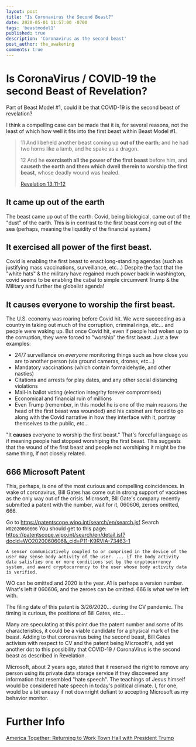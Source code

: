 ```yaml
---
layout: post
title: "Is Coronavirus the Second Beast?"
date: 2020-05-01 11:57:00 -0700
tags: 'beastmodel1'
published: true
description: 'Coronavirus as the second beast'
post_author: the_awakening
comments: true
---
```


# Is CoronaVirus / COVID-19 the second Beast of Revelation?

Part of Beast Model #1, could it be that COVID-19 is the second beast of revelation?

I think a compelling case can be made that it is, for several reasons, not the least of which how well it fits into the first beast within Beast Model #1.


> 11 And I beheld another beast coming up **out of the earth**; and he had two horns like a lamb, and he spake as a dragon.
> 
> 12 And he **exerciseth all the power of the first beast** before him, and **causeth the earth and them which dwell therein to worship the first beast**, whose deadly wound was healed.
> 
> [Revelation 13:11-12](https://www.churchofjesuschrist.org/study/scriptures/nt/rev/13.11-12?lang=eng#10)

## It came up out of the earth

The beast came up out of the earth. Covid, being biological, came out of the "dust" of the earth. This is in contrast to the first beast coming out of the sea (perhaps, meaning the liquidity of the financial system.)

## It exercised all power of the first beast.

Covid is enabling the first beast to enact long-standing agendas (such as justifying mass vaccinations, surveillance, etc...)
Despite the fact that the "white hats" & the military have regained much power back in washington, covid seems to be enabling the cabal to simple circumvent Trump & the Military and further the globalist agenda!

## It causes everyone to worship the first beast.


The U.S. economy was roaring before Covid hit. We were succeeding as a country in taking out much of the corruption, criminal rings, etc... and people were waking up. But once Covid hit, even if people had woken up to the corruption, they were forced to "worship" the first beast. Just a few examples:

- 24/7 surveillance on *everyone* monitoring things such as how close you are to another person (via ground cameras, drones, etc...)
- Mandatory vaccinations (which contain formaldehyde, and other nasties)
- Citations and arrests for play dates, and any other social distancing violations
- Mail-in ballot voting (election integrity forever compromised)
- Economical and financial ruin of millions
- Even Trump (remember, in this model he is one of the main reasons the head of the first beast was wounded) and his cabinet are forced to go along with the Covid narrative in how they interface with it, portray themselves to the public, etc...

"It **causes** everyone to worship the first beast." That's forceful language as if meaning people had stopped worshiping the first beast. This suggests that the wound of the first beast and people not worshiping it might be the same thing, if not closely related.

## 666 Microsoft Patent

This, perhaps, is one of the most curious and compelling coincidences.
In wake of coronavirus, Bill Gates has come out in strong support of vaccines as the only way out of the crisis.
Microsoft, Bill Gate's company recently submitted a patent with the number, wait for it, 060606, zeroes omitted, 666.

Go to https://patentscope.wipo.int/search/en/search.jsf
Search `WO2020060606`
You should get to this page:
https://patentscope.wipo.int/search/en/detail.jsf?docId=WO2020060606&_cid=P11-K9RVIA-73463-1

```
A sensor communicatively coupled to or comprised in the device of the user may sense body activity of the user. ... if the body activity data satisfies one or more conditions set by the cryptocurrency system, and award cryptocurrency to the user whose body activity data is verified.
```

WO can be omitted and 2020 is the year. A1 is perhaps a version number. What's left if 060606, and the zeroes can be omitted. 666 is what we're left with.

The filing date of this patent is 3/26/2020... during the CV pandemic. The timing is curious, the positions of Bill Gates, etc...

Many are speculating at this point due the patent number and some of its characteristics, it could be a viable candidate for a physical mark of the beast. Adding to that coronavirus being the second beast, Bill Gates activism with respect to CV and the patent being Microsoft's, add yet another dot to this possibility that COVID-19 / CoronaVirus is the second beast as described in Revelation.

Microsoft, about 2 years ago, stated that it reserved the right to remove any person using its private data storage service if they discovered any information that resembled "hate speech". The teachings of Jesus himself would be considered hate speech in today's political climate. I, for one, would be a bit uneasy if not downright defiant to accepting Microsoft as my behavior monitor.

# Further Info

[America Together: Returning to Work Town Hall with President Trump](https://www.youtube.com/watch?v=6HDUYiyF_DQ)